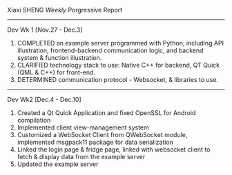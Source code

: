 Xiaxi SHENG *Weekly* Porgressive Report

---
Dev Wk 1 [Nov.27 - Dec.3]
1. COMPLETED an example server programmed with Python, including API illustration, frontend-backend communication logic, and backend system & function illustration.
2. CLARIFIED technology stack to use: Native C++ for backend, QT Quick (QML & C++) for front-end.
3. DETERMINED communication protocol - Websocket, & libraries to use.

---
Dev Wk2 [Dec.4 - Dec.10]
1. Created a Qt Quick Application and fixed OpenSSL for Android compilation
2. Implemented client view-management system
3. Customized a WebSocket Client from QWebSocket module, implemented msgpack11 package for data serialization
4. Linked the login page & fridge page, linked with websocket client to fetch & display data from the example server
5. Updated the example server